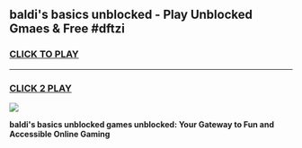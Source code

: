 
## baldi's basics unblocked - Play Unblocked Gmaes & Free #dftzi
<h3>
<a href="https://news.freeplayer.one?title=baldi's_basics_unblocked&ref=24F">CLICK TO PLAY</a></h3>
<hr>

<h3>
<a href="https://news.freeplayer.one?title=baldi's_basics_unblocked&ref=24F">CLICK 2 PLAY</a>
  
</h3>

<a href="https://news.freeplayer.one?title=baldi's_basics_unblocked&ref=24F/"><img src="https://clearcache.store/games.png"></a>


**baldi's basics unblocked games unblocked: Your Gateway to Fun and Accessible Online Gaming**

